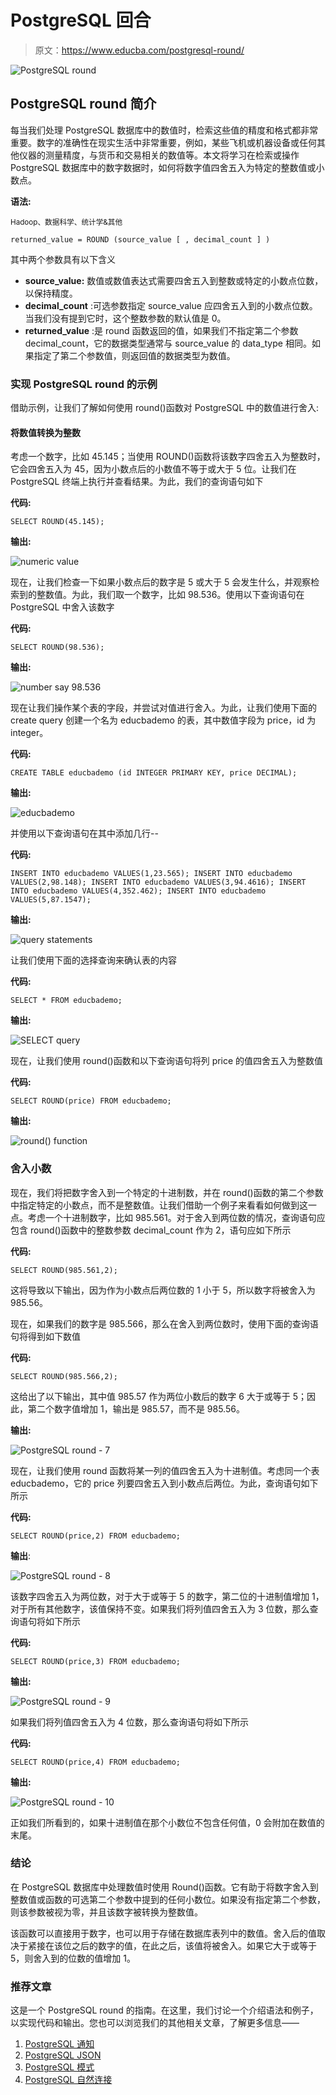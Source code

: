 # PostgreSQL 回合

> 原文：<https://www.educba.com/postgresql-round/>

![PostgreSQL round](img/59233190fd04a337195525c373a15b46.png)



## PostgreSQL round 简介

每当我们处理 PostgreSQL 数据库中的数值时，检索这些值的精度和格式都非常重要。数字的准确性在现实生活中非常重要，例如，某些飞机或机器设备或任何其他仪器的测量精度，与货币和交易相关的数值等。本文将学习在检索或操作 PostgreSQL 数据库中的数字数据时，如何将数字值四舍五入为特定的整数值或小数点。

**语法:**

<small>Hadoop、数据科学、统计学&其他</small>

`returned_value = ROUND (source_value [ , decimal_count ] )`

其中两个参数具有以下含义

*   **source_value:** 数值或数值表达式需要四舍五入到整数或特定的小数点位数，以保持精度。
*   **decimal_count** :可选参数指定 source_value 应四舍五入到的小数点位数。当我们没有提到它时，这个整数参数的默认值是 0。
*   **returned_value** :是 round 函数返回的值，如果我们不指定第二个参数 decimal_count，它的数据类型通常与 source_value 的 data_type 相同。如果指定了第二个参数值，则返回值的数据类型为数值。

### 实现 PostgreSQL round 的示例

借助示例，让我们了解如何使用 round()函数对 PostgreSQL 中的数值进行舍入:

#### 将数值转换为整数

考虑一个数字，比如 45.145；当使用 ROUND()函数将该数字四舍五入为整数时，它会四舍五入为 45，因为小数点后的小数值不等于或大于 5 位。让我们在 PostgreSQL 终端上执行并查看结果。为此，我们的查询语句如下

**代码:**

`SELECT ROUND(45.145);`

**输出:**

![numeric value](img/bf7c98ccc6fbf00d23b31947633056e1.png)



现在，让我们检查一下如果小数点后的数字是 5 或大于 5 会发生什么，并观察检索到的整数值。为此，我们取一个数字，比如 98.536。使用以下查询语句在 PostgreSQL 中舍入该数字

**代码:**

`SELECT ROUND(98.536);`

**输出:**

![number say 98.536](img/b94136c793e69275641211ce6e1e43b9.png)



现在让我们操作某个表的字段，并尝试对值进行舍入。为此，让我们使用下面的 create query 创建一个名为 educbademo 的表，其中数值字段为 price，id 为 integer。

**代码:**

`CREATE TABLE educbademo (id INTEGER PRIMARY KEY, price DECIMAL);`

**输出:**

![educbademo](img/a5d6666d2cafbfda3e0b2cb744483922.png)



并使用以下查询语句在其中添加几行--

**代码:**

`INSERT INTO educbademo VALUES(1,23.565);
INSERT INTO educbademo VALUES(2,98.148);
INSERT INTO educbademo VALUES(3,94.4616);
INSERT INTO educbademo VALUES(4,352.462);
INSERT INTO educbademo VALUES(5,87.1547);`

**输出:**

![query statements](img/8ea618ddb378e11a200465e21cba8ba6.png)



让我们使用下面的选择查询来确认表的内容

**代码:**

`SELECT * FROM educbademo;`

**输出:**

![SELECT query](img/9444d038d19ff65c4af84e282e0481a2.png)



现在，让我们使用 round()函数和以下查询语句将列 price 的值四舍五入为整数值

**代码:**

`SELECT ROUND(price) FROM educbademo;`

**输出:**

![round() function](img/e3aa6aae5aabc58881ed94960aa5ed22.png)



### 舍入小数

现在，我们将把数字舍入到一个特定的十进制数，并在 round()函数的第二个参数中指定特定的小数点，而不是整数值。让我们借助一个例子来看看如何做到这一点。考虑一个十进制数字，比如 985.561。对于舍入到两位数的情况，查询语句应包含 round()函数中的整数参数 decimal_count 作为 2，语句应如下所示

**代码:**

`SELECT ROUND(985.561,2);`

这将导致以下输出，因为作为小数点后两位数的 1 小于 5，所以数字将被舍入为 985.56。

现在，如果我们的数字是 985.566，那么在舍入到两位数时，使用下面的查询语句将得到如下数值

**代码:**

`SELECT ROUND(985.566,2);`

这给出了以下输出，其中值 985.57 作为两位小数后的数字 6 大于或等于 5；因此，第二个数字值增加 1，输出是 985.57，而不是 985.56。

**输出:**

![PostgreSQL round - 7](img/e2dd5de39fb2e64b6034c8ac3847f050.png)



现在，让我们使用 round 函数将某一列的值四舍五入为十进制值。考虑同一个表 educbademo，它的 price 列要四舍五入到小数点后两位。为此，查询语句如下所示

**代码:**

`SELECT ROUND(price,2) FROM educbademo;`

**输出**:

![PostgreSQL round - 8](img/0de428e0b3843b9a8b3ad00af74fb1b7.png)



该数字四舍五入为两位数，对于大于或等于 5 的数字，第二位的十进制值增加 1，对于所有其他数字，该值保持不变。如果我们将列值四舍五入为 3 位数，那么查询语句将如下所示

**代码:**

`SELECT ROUND(price,3) FROM educbademo;`

**输出:**

![PostgreSQL round - 9](img/f98edcd47aeb2a1dee8a26268576e289.png)



如果我们将列值四舍五入为 4 位数，那么查询语句将如下所示

**代码:**

`SELECT ROUND(price,4) FROM educbademo;`

**输出:**

![PostgreSQL round - 10](img/9b6b299ac2f82adc8d53995328cf8b94.png)



正如我们所看到的，如果十进制值在那个小数位不包含任何值，0 会附加在数值的末尾。

### 结论

在 PostgreSQL 数据库中处理数值时使用 Round()函数。它有助于将数字舍入到整数值或函数的可选第二个参数中提到的任何小数位。如果没有指定第二个参数，则该参数被视为零，并且该数字被转换为整数值。

该函数可以直接用于数字，也可以用于存储在数据库表列中的数值。舍入后的值取决于紧接在该位之后的数字的值，在此之后，该值将被舍入。如果它大于或等于 5，则舍入到的位数的值增加 1。

### 推荐文章

这是一个 PostgreSQL round 的指南。在这里，我们讨论一个介绍语法和例子，以实现代码和输出。您也可以浏览我们的其他相关文章，了解更多信息——

1.  [PostgreSQL 通知](https://www.educba.com/postgresql-notify/)
2.  [PostgreSQL JSON](https://www.educba.com/postgresql-json/)
3.  [PostgreSQL 模式](https://www.educba.com/postgresql-schema/)
4.  [PostgreSQL 自然连接](https://www.educba.com/postgresql-natural-join/)